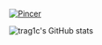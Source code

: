 [![Pincer](https://github-readme-stats.vercel.app/api/pin/?username=Pincer-org&repo=Pincer&theme=radical)](https://github.com/Pincer-org/Pincer)

![trag1c's GitHub stats](https://github-readme-stats.vercel.app/api?username=trag1c&show_icons=true&theme=radical)
